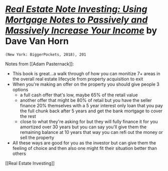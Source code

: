 # [*Real Estate Note Investing: Using Mortgage Notes to Passively and Massively Increase Your Income*](https://www.amazon.com/dp/0997584777/?coliid=IVR0VDO6O4345&colid=1NCFPXAATKNAZ&psc=0&ref_=lv_ov_lig_dp_it) by Dave Van Horn

`(New York: BiggerPockets, 2018), 201`


Notes from [[Adam Pasternack]]:

- This book is great...a walk through of how you can monitize 7+ areas in the overall real estate lifecycle from property acquisition to exit
- When you're making an offer on the property you should give people 3 options
  - a full cash offer that's low, maybe 65% of the retail value
  - another offer that might be 80% of retail but you have the seller finance 20% themselves with a 5 year interest only loan that you pay the full chunk back after 5 years and get the bank mortgage to cover the rest
  - close to what they're asking for but they will fully finance it for you amortized over 30 years but you can say you'll give them the remaining balance at 10 years that way you can refi out the money or sell the property
- All these ways are good for you as the investor but can give them the feeling of choice and then also one might fit their situation better than others

[[Real Estate Investing]]